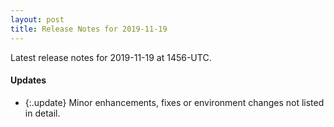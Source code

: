 ```yaml
---
layout: post
title: Release Notes for 2019-11-19
---
```


Latest release notes for 2019-11-19 at 1456-UTC.

<div class='updates' markdown='1'>

#### Updates

- {:.update} Minor enhancements, fixes or environment changes not listed in detail.

</div>


